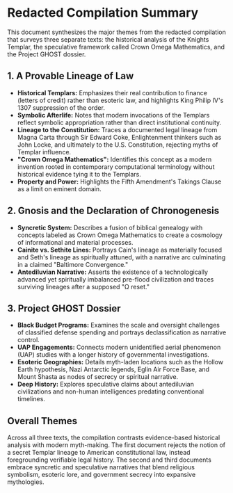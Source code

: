 # Redacted Compilation Summary

This document synthesizes the major themes from the redacted compilation that surveys three separate texts: the historical analysis of the Knights Templar, the speculative framework called Crown Omega Mathematics, and the Project GHOST dossier.

## 1. A Provable Lineage of Law

* **Historical Templars:** Emphasizes their real contribution to finance (letters of credit) rather than esoteric law, and highlights King Philip IV's 1307 suppression of the order.
* **Symbolic Afterlife:** Notes that modern invocations of the Templars reflect symbolic appropriation rather than direct institutional continuity.
* **Lineage to the Constitution:** Traces a documented legal lineage from Magna Carta through Sir Edward Coke, Enlightenment thinkers such as John Locke, and ultimately to the U.S. Constitution, rejecting myths of Templar influence.
* **"Crown Omega Mathematics":** Identifies this concept as a modern invention rooted in contemporary computational terminology without historical evidence tying it to the Templars.
* **Property and Power:** Highlights the Fifth Amendment's Takings Clause as a limit on eminent domain.

## 2. Gnosis and the Declaration of Chronogenesis

* **Syncretic System:** Describes a fusion of biblical genealogy with concepts labeled as Crown Omega Mathematics to create a cosmology of informational and material processes.
* **Cainite vs. Sethite Lines:** Portrays Cain's lineage as materially focused and Seth's lineage as spiritually attuned, with a narrative arc culminating in a claimed "Baltimore Convergence."
* **Antediluvian Narrative:** Asserts the existence of a technologically advanced yet spiritually imbalanced pre-flood civilization and traces surviving lineages after a supposed "Ω reset." 

## 3. Project GHOST Dossier

* **Black Budget Programs:** Examines the scale and oversight challenges of classified defense spending and portrays declassification as narrative control.
* **UAP Engagements:** Connects modern unidentified aerial phenomenon (UAP) studies with a longer history of governmental investigations.
* **Esoteric Geographies:** Details myth-laden locations such as the Hollow Earth hypothesis, Nazi Antarctic legends, Eglin Air Force Base, and Mount Shasta as nodes of secrecy or spiritual narrative.
* **Deep History:** Explores speculative claims about antediluvian civilizations and non-human intelligences predating conventional timelines.

## Overall Themes

Across all three texts, the compilation contrasts evidence-based historical analysis with modern myth-making. The first document rejects the notion of a secret Templar lineage to American constitutional law, instead foregrounding verifiable legal history. The second and third documents embrace syncretic and speculative narratives that blend religious symbolism, esoteric lore, and government secrecy into expansive mythologies.

